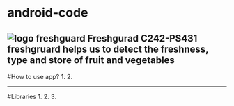 # android-code
![logo freshguard](https://github.com/user-attachments/assets/ea8cd21d-9aab-4479-bbbc-9bfc0e645b65)
Freshgurad C242-PS431
freshgruard helps us to detect the freshness, type and store of fruit and vegetables
---
#How to use app?
1.
2.

---
#Libraries
1.
2.
3.





